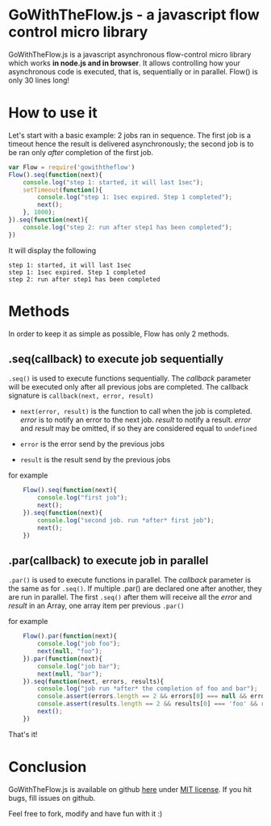 # GoWithTheFlow.js - a javascript flow control micro library

GoWithTheFlow.js is a javascript asynchronous flow-control micro library which works **in
node.js and in browser**. It allows controlling how your
asynchronous code is executed, that is, sequentially or in parallel.
Flow() is only 30 lines long! 

# How to use it

Let's start with a basic example: 2 jobs ran in sequence. The first job is a timeout
hence the result is delivered asynchronously; the second job is to be ran only *after*
completion of the first job.

``` js
var Flow = require('gowiththeflow')
Flow().seq(function(next){
    console.log("step 1: started, it will last 1sec");
    setTimeout(function(){
        console.log("step 1: 1sec expired. Step 1 completed");
        next();
    }, 1000);
}).seq(function(next){
    console.log("step 2: run after step1 has been completed");
})
```

It will display the following

    step 1: started, it will last 1sec
    step 1: 1sec expired. Step 1 completed
    step 2: run after step1 has been completed

# Methods

In order to keep it as simple as possible, Flow has only 2 methods.

## .seq(callback) to execute job sequentially

```.seq()``` is used to execute functions sequentially. The *callback* parameter
will be executed only after all previous jobs are completed. 
The callback signature is ```callback(next, error, result)```

* ```next(error, result)``` is the function to call when the job is completed. *error* is to notify an error
to the next job. *result* to notify a result. *error* and *result* may be omitted, if so they are considered
equal to ```undefined```

* ```error``` is the error send by the previous jobs

* ```result``` is the result send by the previous jobs

for example

```javascript
    Flow().seq(function(next){
        console.log("first job");
        next();
    }).seq(function(next){    
        console.log("second job. run *after* first job");
        next();
    })
```

## .par(callback) to execute job in parallel

```.par()``` is used to execute functions in parallel. The *callback* parameter is the same as for ```.seq()```.
If multiple .par() are declared one after another, they are run in parallel. The first ```.seq()``` after them
will receive all the *error* and *result* in an Array, one array item per previous ```.par()```

for example

```javascript
    Flow().par(function(next){
        console.log("job foo");
        next(null, "foo");
    }).par(function(next){
        console.log("job bar");
        next(null, "bar");
    }).seq(function(next, errors, results){
        console.log("job run *after* the completion of foo and bar");
        console.assert(errors.length == 2 && errors[0] === null && errors[1] == null)
        console.assert(results.length == 2 && results[0] === 'foo' && results[1] == 'bar')
        next();
    })
```

That's it!

# Conclusion

GoWithTheFlow.js is available on github <a href='https://github.com/jeromeetienne/gowiththeflow.js'>here</a>
under <a href='https://github.com/jeromeetienne/gowiththeflow.js/blob/master/MIT-LICENSE.txt'>MIT license</a>.
If you hit bugs, fill issues on github.

Feel free to fork, modify and have fun with it :)
